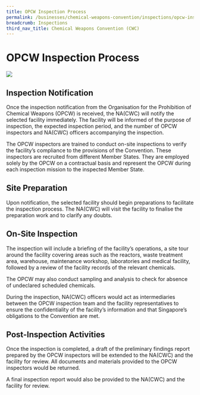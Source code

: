 ```yaml
---
title: OPCW Inspection Process
permalink: /businesses/chemical-weapons-convention/inspections/opcw-inspection-process
breadcrumb: Inspections 
third_nav_title: Chemical Weapons Convention (CWC)
---
```


# OPCW Inspection Process

![](https://www.customs.gov.sg/-/media/cus/images/business/ocpw.jpg)

## Inspection Notification

Once the inspection notification from the Organisation for the Prohibition of Chemical Weapons (OPCW) is received, the NA(CWC) will notify the selected facility immediately. The facility will be informed of the purpose of inspection, the expected inspection period, and the number of OPCW inspectors and NA(CWC) officers accompanying the inspection.

The OPCW inspectors are trained to conduct on-site inspections to verify the facility’s compliance to the provisions of the Convention. These inspectors are recruited from different Member States. They are employed solely by the OPCW on a contractual basis and represent the OPCW during each inspection mission to the inspected Member State.

## Site Preparation

Upon notification, the selected facility should begin preparations to facilitate the inspection process. The NA(CWC) will visit the facility to finalise the preparation work and to clarify any doubts.

## On-Site Inspection

The inspection will include a briefing of the facility’s operations, a site tour around the facility covering areas such as the reactors, waste treatment area, warehouse, maintenance workshop, laboratories and medical facility, followed by a review of the facility records of the relevant chemicals.

The OPCW may also conduct sampling and analysis to check for absence of undeclared scheduled chemicals.

During the inspection, NA(CWC) officers would act as intermediaries between the OPCW inspection team and the facility representatives to ensure the confidentiality of the facility’s information and that Singapore’s obligations to the Convention are met.

## Post-Inspection Activities

Once the inspection is completed, a draft of the preliminary findings report prepared by the OPCW inspectors will be extended to the NA(CWC) and the facility for review. All documents and materials provided to the OPCW inspectors would be returned.

A final inspection report would also be provided to the NA(CWC) and the facility for review.
